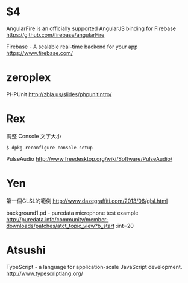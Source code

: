 # $4

AngularFire is an officially supported AngularJS binding for Firebase
<https://github.com/firebase/angularFire>  

Firebase - A scalable real-time backend for your app
<https://www.firebase.com/>  

# zeroplex

PHPUnit
<http://zbla.us/slides/phpunitIntro/>  

# Rex 


調整 Console 文字大小


    $ dpkg-reconfigure console-setup


PulseAudio
<http://www.freedesktop.org/wiki/Software/PulseAudio/>  

# Yen


第一個GLSL的範例
<http://www.dazegraffiti.com/2013/06/glsl.html>  

background1.pd - puredata microphone test example
<http://puredata.info/community/member-downloads/patches/atct_topic_view?b_start>  :int=20


# Atsushi

TypeScript - a language for application-scale JavaScript development.
<http://www.typescriptlang.org/>  